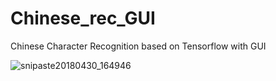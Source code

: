 # Chinese_rec_GUI
Chinese Character Recognition based on Tensorflow with GUI

![snipaste20180430_164946](https://github.com/ljllili23/Chinese_rec_GUI/blob/master/snipaste20180430_164946.png)
